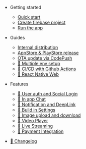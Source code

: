 - Getting started

  - [Quick start](quickstart.md)
  - [Create firebase project](firebase-configure.md)
  - [Run the app](run-the-app.md)

- Guides

  - [Internal distribution](internal-distribution.md)
  - [AppStore & PlayStore release](stores-release.md)
  - [OTA update via CodePush](codepush.md)
  - [:construction: Multiple env setup](wip.md)
  - [:construction: CI/CD with Github Actions](wip.md)
  - [:construction: React Native Web](wip.md)

- Features

  - [:construction: User auth and Social Login](wip.md)
  - [:construction: In app Chat](wip.md)
  - [:construction: Notification and DeepLink](wip.md)
  - [:construction: Build in Settings](wip.md)
  - [:construction: Image upload and download](wip.md)
  - [:construction: Video Player](wip.md)
  - [:construction: Live Streaming](wip.md)
  - [:construction: Payment Integration](wip.md)

- [:construction: Changelog](wip.md)
